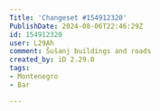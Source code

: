 ```yaml
---
Title: 'Changeset #154912320'
PublishDate: 2024-08-06T22:46:29Z
id: 154912320
user: L29Ah
comment: Šušanj buildings and roads
created_by: iD 2.29.0
tags:
- Montenegro
- Bar

---
```

